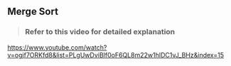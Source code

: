 ## Merge Sort 

> ### Refer to this video for detailed explanation
https://www.youtube.com/watch?v=ogjf7ORKfd8&list=PLgUwDviBIf0oF6QL8m22w1hIDC1vJ_BHz&index=15


